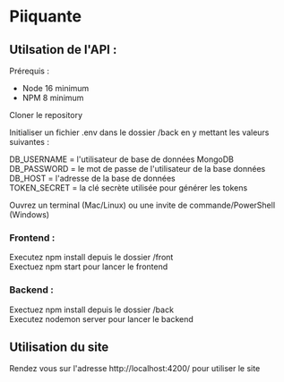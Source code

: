 # Piiquante

## Utilsation de l'API :

Prérequis :

-   Node 16 minimum
-   NPM 8 minimum

Cloner le repository

Initialiser un fichier .env dans le dossier /back en y mettant les valeurs suivantes :

DB_USERNAME = l'utilisateur de base de données MongoDB  
DB_PASSWORD = le mot de passe de l'utilisateur de la base données  
DB_HOST = l'adresse de la base de données  
TOKEN_SECRET = la clé secrète utilisée pour générer les tokens

Ouvrez un terminal (Mac/Linux) ou une invite de commande/PowerShell (Windows)

### Frontend :

Executez npm install depuis le dossier /front  
Exectuez npm start pour lancer le frontend

### Backend :

Exectuez npm install depuis le dossier /back  
Executez nodemon server pour lancer le backend

## Utilisation du site

Rendez vous sur l'adresse http://localhost:4200/ pour utiliser le site
